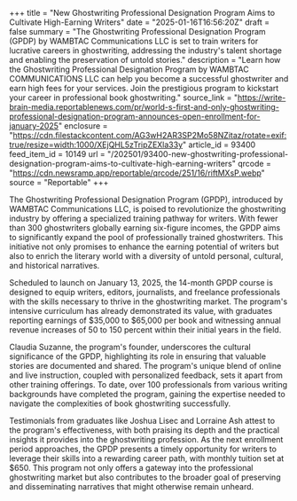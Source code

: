 +++
title = "New Ghostwriting Professional Designation Program Aims to Cultivate High-Earning Writers"
date = "2025-01-16T16:56:20Z"
draft = false
summary = "The Ghostwriting Professional Designation Program (GPDP) by WAMBTAC Communications LLC is set to train writers for lucrative careers in ghostwriting, addressing the industry's talent shortage and enabling the preservation of untold stories."
description = "Learn how the Ghostwriting Professional Designation Program by WAMBTAC COMMUNICATIONS LLC can help you become a successful ghostwriter and earn high fees for your services. Join the prestigious program to kickstart your career in professional book ghostwriting."
source_link = "https://write-brain-media.reportablenews.com/pr/world-s-first-and-only-ghostwriting-professional-designation-program-announces-open-enrollment-for-january-2025"
enclosure = "https://cdn.filestackcontent.com/AG3wH2AR3SP2Mo58NZitaz/rotate=exif:true/resize=width:1000/XEjQHL5zTripZEXla33y"
article_id = 93400
feed_item_id = 10149
url = "/202501/93400-new-ghostwriting-professional-designation-program-aims-to-cultivate-high-earning-writers"
qrcode = "https://cdn.newsramp.app/reportable/qrcode/251/16/riftMXsP.webp"
source = "Reportable"
+++

<p>The Ghostwriting Professional Designation Program (GPDP), introduced by WAMBTAC Communications LLC, is poised to revolutionize the ghostwriting industry by offering a specialized training pathway for writers. With fewer than 300 ghostwriters globally earning six-figure incomes, the GPDP aims to significantly expand the pool of professionally trained ghostwriters. This initiative not only promises to enhance the earning potential of writers but also to enrich the literary world with a diversity of untold personal, cultural, and historical narratives.</p><p>Scheduled to launch on January 13, 2025, the 14-month GPDP course is designed to equip writers, editors, journalists, and freelance professionals with the skills necessary to thrive in the ghostwriting market. The program's intensive curriculum has already demonstrated its value, with graduates reporting earnings of $35,000 to $65,000 per book and witnessing annual revenue increases of 50 to 150 percent within their initial years in the field.</p><p>Claudia Suzanne, the program's founder, underscores the cultural significance of the GPDP, highlighting its role in ensuring that valuable stories are documented and shared. The program's unique blend of online and live instruction, coupled with personalized feedback, sets it apart from other training offerings. To date, over 100 professionals from various writing backgrounds have completed the program, gaining the expertise needed to navigate the complexities of book ghostwriting successfully.</p><p>Testimonials from graduates like Joshua Lisec and Lorraine Ash attest to the program's effectiveness, with both praising its depth and the practical insights it provides into the ghostwriting profession. As the next enrollment period approaches, the GPDP presents a timely opportunity for writers to leverage their skills into a rewarding career path, with monthly tuition set at $650. This program not only offers a gateway into the professional ghostwriting market but also contributes to the broader goal of preserving and disseminating narratives that might otherwise remain unheard.</p>
